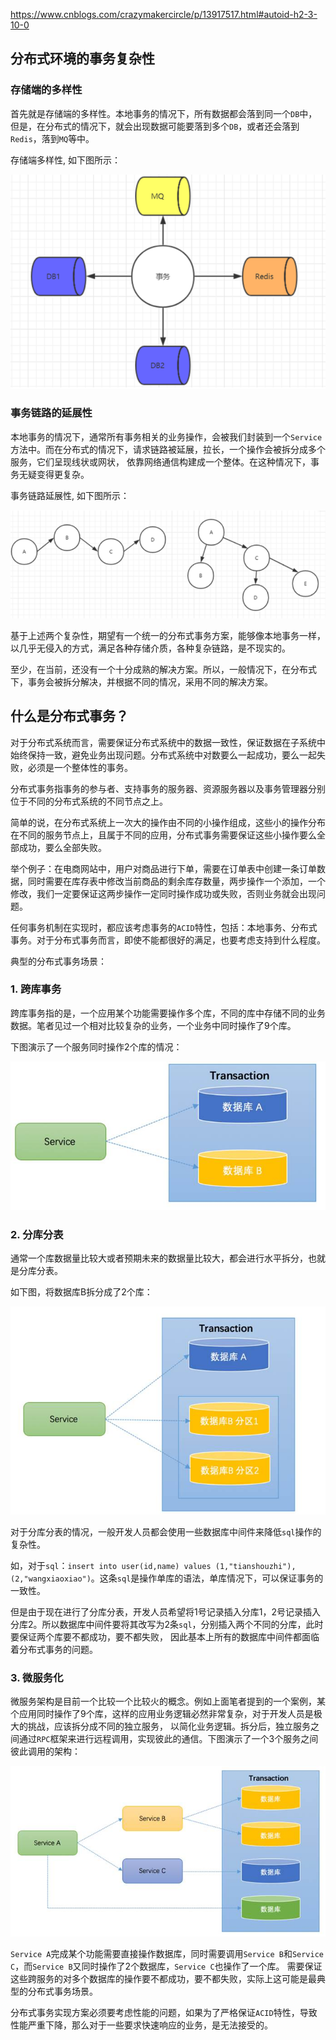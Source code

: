 https://www.cnblogs.com/crazymakercircle/p/13917517.html#autoid-h2-3-10-0


## 分布式环境的事务复杂性

### 存储端的多样性

首先就是存储端的多样性。本地事务的情况下，所有数据都会落到同一个`DB`中，但是，在分布式的情况下，就会出现数据可能要落到多个`DB`，或者还会落到`Redis`，落到`MQ`等中。

存储端多样性, 如下图所示：

![img_1.png](img_1.png)

### 事务链路的延展性

本地事务的情况下，通常所有事务相关的业务操作，会被我们封装到一个`Service`方法中。而在分布式的情况下，请求链路被延展，拉长，一个操作会被拆分成多个服务，它们呈现线状或网状，
依靠网络通信构建成一个整体。在这种情况下，事务无疑变得更复杂。

事务链路延展性, 如下图所示：

![img_2.png](img_2.png)

基于上述两个复杂性，期望有一个统一的分布式事务方案，能够像本地事务一样，以几乎无侵入的方式，满足各种存储介质，各种复杂链路，是不现实的。

至少，在当前，还没有一个十分成熟的解决方案。所以，一般情况下，在分布式下，事务会被拆分解决，并根据不同的情况，采用不同的解决方案。

## 什么是分布式事务？

对于分布式系统而言，需要保证分布式系统中的数据一致性，保证数据在子系统中始终保持一致，避免业务出现问题。分布式系统中对数要么一起成功，要么一起失败，必须是一个整体性的事务。

分布式事务指事务的参与者、支持事务的服务器、资源服务器以及事务管理器分别位于不同的分布式系统的不同节点之上。

简单的说，在分布式系统上一次大的操作由不同的小操作组成，这些小的操作分布在不同的服务节点上，且属于不同的应用，分布式事务需要保证这些小操作要么全部成功，要么全部失败。

举个例子：在电商网站中，用户对商品进行下单，需要在订单表中创建一条订单数据，同时需要在库存表中修改当前商品的剩余库存数量，两步操作一个添加，一个修改，我们一定要保证这两步操作一定同时操作成功或失败，否则业务就会出现问题。

任何事务机制在实现时，都应该考虑事务的`ACID`特性，包括：本地事务、分布式事务。对于分布式事务而言，即使不能都很好的满足，也要考虑支持到什么程度。

典型的分布式事务场景：

### 1. 跨库事务
   
跨库事务指的是，一个应用某个功能需要操作多个库，不同的库中存储不同的业务数据。笔者见过一个相对比较复杂的业务，一个业务中同时操作了9个库。

下图演示了一个服务同时操作2个库的情况：

![img_3.png](img_3.png)

### 2. 分库分表

通常一个库数据量比较大或者预期未来的数据量比较大，都会进行水平拆分，也就是分库分表。

如下图，将数据库B拆分成了2个库：

![img_4.png](img_4.png)

对于分库分表的情况，一般开发人员都会使用一些数据库中间件来降低`sql`操作的复杂性。

如，对于`sql`：`insert into user(id,name) values (1,"tianshouzhi"),(2,"wangxiaoxiao")`。这条`sql`是操作单库的语法，单库情况下，可以保证事务的一致性。

但是由于现在进行了分库分表，开发人员希望将1号记录插入分库1，2号记录插入分库2。所以数据库中间件要将其改写为2条`sql`，分别插入两个不同的分库，此时要保证两个库要不都成功，要不都失败，
因此基本上所有的数据库中间件都面临着分布式事务的问题。

### 3. 微服务化

微服务架构是目前一个比较一个比较火的概念。例如上面笔者提到的一个案例，某个应用同时操作了9个库，这样的应用业务逻辑必然非常复杂，对于开发人员是极大的挑战，应该拆分成不同的独立服务，
以简化业务逻辑。拆分后，独立服务之间通过`RPC`框架来进行远程调用，实现彼此的通信。下图演示了一个3个服务之间彼此调用的架构：

![img_5.png](img_5.png)

`Service A`完成某个功能需要直接操作数据库，同时需要调用`Service B`和`Service C`，而`Service B`又同时操作了2个数据库，`Service C`也操作了一个库。
需要保证这些跨服务的对多个数据库的操作要不都成功，要不都失败，实际上这可能是最典型的分布式事务场景。

分布式事务实现方案必须要考虑性能的问题，如果为了严格保证`ACID`特性，导致性能严重下降，那么对于一些要求快速响应的业务，是无法接受的。